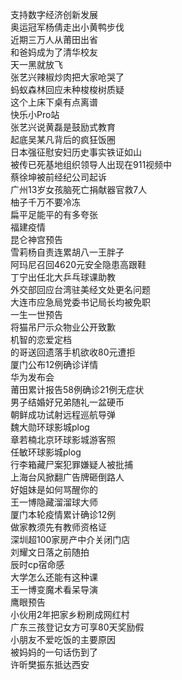 支持数字经济创新发展  
奥运冠军杨倩走出小黄鸭步伐  
近期三万人从莆田出省  
和爸妈成为了清华校友  
天一黑就放飞  
张艺兴辣椒炒肉把大家呛哭了  
蚂蚁森林回应未种梭梭树质疑  
这个上床下桌有点离谱  
快乐小Pro站  
张艺兴说黄磊是鼓励式教育  
起底吴某凡背后的疯狂饭圈  
日本强征慰安妇历史事实铁证如山  
被传已死基地组织领导人出现在911视频中  
蔡徐坤被前经纪公司起诉  
广州13岁女孩脑死亡捐献器官救7人  
柚子千万不要冷冻  
扁平足能平的有多夸张  
福建疫情  
昆仑神宫预告  
雪莉杨自责连累胡八一王胖子  
阿玛尼召回4620元安全隐患高跟鞋  
丁宁出任北大乒乓球课助教  
外交部回应台湾驻美经文处更名问题  
大连市应急局党委书记局长均被免职  
一生一世预告  
将猫吊尸示众物业公开致歉  
机智的恋爱定档  
的哥送回遗落手机欲收80元遭拒  
厦门公布12例确诊详情  
华为发布会  
莆田累计报告58例确诊21例无症状  
男子结婚好兄弟随礼一盆硬币  
朝鲜成功试射远程巡航导弹  
魏大勋环球影城plog  
章若楠北京环球影城游客照  
任敏环球影城plog  
行李箱藏尸案犯罪嫌疑人被批捕  
上海台风掀翻广告牌砸倒路人  
好姐妹是如何骂醒你的  
王一博隐藏溜溜球大师  
厦门本轮疫情累计确诊12例  
做家教须先有教师资格证  
深圳超100家房产中介关闭门店  
刘耀文日落之前随拍  
辰时cp宿命感  
大学怎么还能有这种课  
王一博变魔术看呆导演  
鹰眼预告  
小伙用2年把家乡粉刷成网红村  
广东三孩登记女方可享80天奖励假  
小朋友不爱吃饭的主要原因  
被妈妈的一句话伤到了  
许昕樊振东抵达西安  
